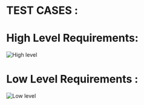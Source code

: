 # TEST CASES :
# High Level Requirements:
 
![High level](https://user-images.githubusercontent.com/102905328/168310795-84180d39-7eac-414a-9d5d-d706003c17f9.JPG)
  
# Low Level Requirements :
![Low level](https://user-images.githubusercontent.com/102905328/168311079-6fe54429-474e-4aa9-bb74-57cf29eb5e83.JPG)
